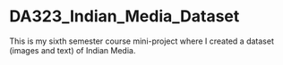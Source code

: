 # DA323_Indian_Media_Dataset
This is my sixth semester course mini-project where I created a dataset (images and text) of Indian Media.
